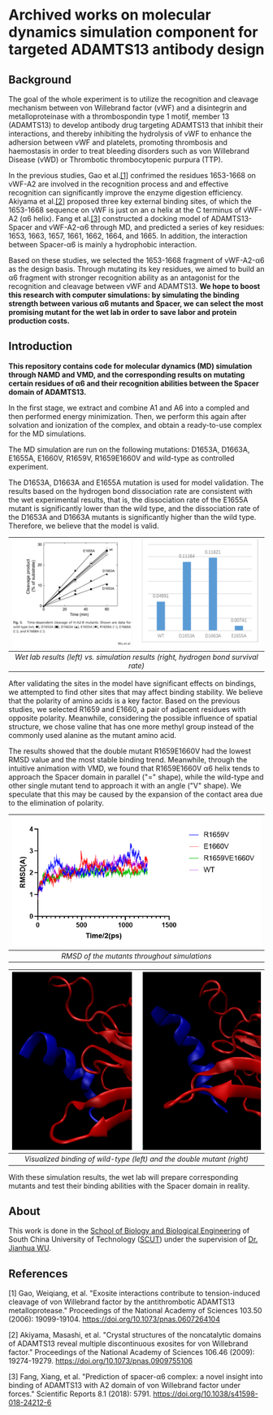# Archived works on molecular dynamics simulation component for targeted ADAMTS13 antibody design

## Background
The goal of the whole experiment is to utilize the recognition and cleavage mechanism between von Willebrand factor (vWF) and a disintegrin and metalloproteinase with a thrombospondin type 1 motif, member 13 (ADAMTS13) to develop antibody drug targeting ADAMTS13 that inhibit their interactions, and thereby inhibiting the hydrolysis of vWF to enhance the adhersion between vWF and platelets, promoting thrombosis and haemostasis in order to treat bleeding disorders such as von Willebrand Disease (vWD) or Thrombotic thrombocytopenic purpura (TTP).

In the previous studies, Gao et al.[[1]](#1) confrimed the residues 1653-1668 on vWF-A2 are involved in the recognition process and and effective recognition can significantly improve the enzyme digestion efficiency. Akiyama et al.[[2]](#2) proposed three key external binding sites, of which the 1653-1668 sequence on vWF is just on an α helix at the C terminus of vWF-A2 (α6 helix). Fang et al.[[3]](#3) constructed a docking model of ADAMTS13-Spacer and vWF-A2-α6 through MD, and predicted a series of key residues: 1653, 1663, 1657, 1661, 1662, 1664, and 1665. In addition, the interaction between Spacer-α6 is mainly a hydrophobic interaction.

Based on these studies, we selected the 1653-1668 fragment of vWF-A2-α6 as the design basis. Through mutating its key residues, we aimed to build an α6 fragment with stronger recognition ability as an antagonist for the recognition and cleavage between vWF and ADAMTS13. **We hope to boost this research with computer simulations: by simulating the binding strength between various α6 mutants and Spacer, we can select the most promising mutant for the wet lab in order to save labor and protein production costs.**

## Introduction
**This repository contains code for molecular dynamics (MD) simulation through NAMD and VMD, and the corresponding results on mutating certain residues of α6 and their recognition abilities between the Spacer domain of ADAMTS13.**

In the first stage, we extract and combine A1 and A6 into a compled and then performed energy minimization. Then, we perform this again after solvation and ionization of the complex, and obtain a ready-to-use complex for the MD simulations.

The MD simulation are run on the following mutations: D1653A, D1663A, E1655A, E1660V, R1659V, R1659E1660V and wild-type as controlled experiment.

The D1653A, D1663A and E1655A mutation is used for model validation. The results based on the hydrogen bond dissociation rate are consistent with the wet experimental results, that is, the dissociation rate of the E1655A mutant is significantly lower than the wild type, and the dissociation rate of the D1653A and D1663A mutants is significantly higher than the wild type. Therefore, we believe that the model is valid.

| ![Wet lab results (left) vs. simulation results (right, hydrogen bond survival rate)](validation.png) | 
|:--:| 
| *Wet lab results (left) vs. simulation results (right, hydrogen bond survival rate)* |

After validating the sites in the model have significant effects on bindings, we attempted to find other sites that may affect binding stability. We believe that the polarity of amino acids is a key factor. Based on the previous studies, we selected R1659 and E1660, a pair of adjacent residues with opposite polarity. Meanwhile,  considering the possible influence of spatial structure, we chose valine that has one more methyl group instead of the commonly used alanine as the mutant amino acid.

The results showed that the double mutant R1659E1660V had the lowest RMSD value and the most stable binding trend. Meanwhile, through the intuitive animation with VMD, we found that R1659E1660V α6 helix tends to approach the Spacer domain in parallel ("=" shape), while the wild-type and other single mutant tend to approach it with an angle ("V" shape). We speculate that this may be caused by the expansion of the contact area due to the elimination of polarity.

| ![RMSD of the mutants](RMSD.png) | 
|:--:| 
| *RMSD of the mutants throughout simulations* |

| ![Visualized binding of wild-type (left) and the double mutant (right)](WT_vs_Mutant.png) | 
|:--:| 
| *Visualized binding of wild-type (left) and the double mutant (right)* |

With these simulation results, the wet lab will prepare corresponding mutants and test their binding abilities with the Spacer domain in reality.

## About
This work is done in the [School of Biology and Biological Engineering](http://www2.scut.edu.cn/biology_en) of South China University of Technology ([SCUT](https://www.scut.edu.cn/en/)) under the supervision of [Dr. Jianhua WU](http://www2.scut.edu.cn/biology_en/2015/0703/c5951a93353/page.htm).

## References
<a id="1">[1]</a>
Gao, Weiqiang, et al. "Exosite interactions contribute to tension-induced cleavage of von Willebrand factor by the antithrombotic ADAMTS13 metalloprotease." Proceedings of the National Academy of Sciences 103.50 (2006): 19099-19104. https://doi.org/10.1073/pnas.0607264104

<a id="2">[2]</a>
Akiyama, Masashi, et al. "Crystal structures of the noncatalytic domains of ADAMTS13 reveal multiple discontinuous exosites for von Willebrand factor." Proceedings of the National Academy of Sciences 106.46 (2009): 19274-19279. https://doi.org/10.1073/pnas.0909755106

<a id="3">[3]</a>
Fang, Xiang, et al. "Prediction of spacer-α6 complex: a novel insight into binding of ADAMTS13 with A2 domain of von Willebrand factor under forces." Scientific Reports 8.1 (2018): 5791. https://doi.org/10.1038/s41598-018-24212-6
